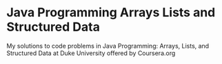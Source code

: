 # Java Programming Arrays Lists and Structured Data
My solutions to code problems in Java Programming: Arrays, Lists, and Structured Data at Duke University offered by Coursera.org
